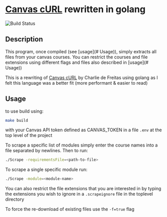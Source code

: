 # [Canvas cURL](https://github.com/Chasbob/Canvas-cURL) rewritten in golang

![Build Status](https://github.com/barrett370/go-canvas-cURL/workflows/Build/badge.svg)

## Description 

This program, once compiled (see [usage](# Usage)), simply extracts all files from your canvas courses. You can restrict the courses and file extensions using different flags and files also described in  [usage](# Usage))

This is a rewriting of [Canvas cURL](https://github.com/Chasbob/Canvas-cURL) by Charlie de Freitas using golang as I felt this language was a better fit (more performant & easier to read)

## Usage

to use build using:

```bash
make build
```

with your Canvas API token defined as CANVAS_TOKEN in a file `.env` at the top level of the project

To scrape a specific list of modules simply enter the course names into a file separated by newlines. Then to run:

```bash
./Scrape -requirementsFile=<path-to-file>
```

To scrape a single specific module run:

```bash 
./Scrape -module=<module-name>
```

You can also restrict the file extensions that you are interested in by typing the extensions you wish to ignore in a `.scrapeignore` file in the toplevel directory

To force the re-download of existing files use the `-f=true` flag

